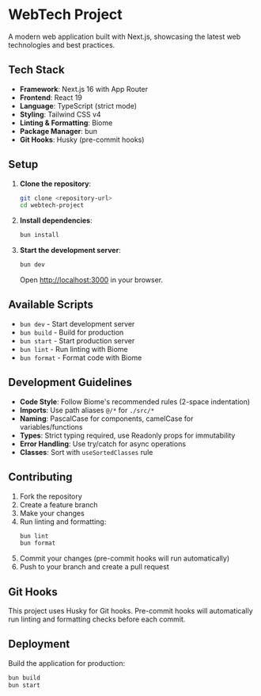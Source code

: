 # WebTech Project

A modern web application built with Next.js, showcasing the latest web technologies and best practices.

## Tech Stack

- **Framework**: Next.js 16 with App Router
- **Frontend**: React 19
- **Language**: TypeScript (strict mode)
- **Styling**: Tailwind CSS v4
- **Linting & Formatting**: Biome
- **Package Manager**: bun
- **Git Hooks**: Husky (pre-commit hooks)

## Setup

1. **Clone the repository**:

   ```bash
   git clone <repository-url>
   cd webtech-project
   ```

2. **Install dependencies**:

   ```bash
   bun install
   ```

3. **Start the development server**:

   ```bash
   bun dev
   ```

   Open [http://localhost:3000](http://localhost:3000) in your browser.

## Available Scripts

- `bun dev` - Start development server
- `bun build` - Build for production
- `bun start` - Start production server
- `bun lint` - Run linting with Biome
- `bun format` - Format code with Biome

## Development Guidelines

- **Code Style**: Follow Biome's recommended rules (2-space indentation)
- **Imports**: Use path aliases `@/*` for `./src/*`
- **Naming**: PascalCase for components, camelCase for variables/functions
- **Types**: Strict typing required, use Readonly props for immutability
- **Error Handling**: Use try/catch for async operations
- **Classes**: Sort with `useSortedClasses` rule

## Contributing

1. Fork the repository
2. Create a feature branch
3. Make your changes
4. Run linting and formatting:
   ```bash
   bun lint
   bun format
   ```
5. Commit your changes (pre-commit hooks will run automatically)
6. Push to your branch and create a pull request

## Git Hooks

This project uses Husky for Git hooks. Pre-commit hooks will automatically run linting and formatting checks before each commit.

## Deployment

Build the application for production:

```bash
bun build
bun start
```
